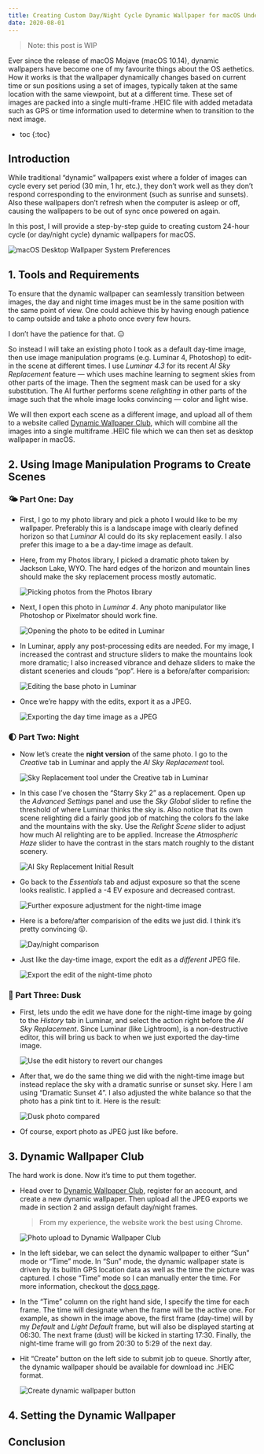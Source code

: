 ```yaml
---
title: Creating Custom Day/Night Cycle Dynamic Wallpaper for macOS Under 30 Minutes
date: 2020-08-01
---
```


> Note: this post is WIP

Ever since the release of macOS Mojave (macOS 10.14), dynamic wallpapers have become one of my favourite things about the OS aethetics. How it works is that the wallpaper dynamically changes based on current time or sun positions using a set of images, typically taken at the same location with the same viewpoint, but at a different time. These set of images are packed into a single multi-frame .HEIC file with added metadata such as GPS or time information used to determine when to transition to the next image. 

<!--Excerpt-->

- toc
{:toc}

## Introduction

While traditional “dynamic” wallpapers exist where a folder of images can cycle every set period (30 min, 1 hr, etc.), they don’t work well as they don’t respond corresponding to the environment (such as sunrise and sunsets). Also these wallpapers don’t refresh when the computer is asleep or off, causing the wallpapers to be out of sync once powered on again.

In this post, I will provide a step-by-step guide to creating custom 24-hour cycle (or day/night cycle) dynamic wallpapers for macOS.

![macOS Desktop Wallpaper System Preferences](assets/0-macos.png)

## 1. Tools and Requirements

To ensure that the dynamic wallpaper can seamlessly transition between images, the day and night time images must be in the same position with the same point of view. One could achieve this by having enough patience to camp outside and take a photo once every few hours.

I don’t have the patience for that. 😑

So instead I will take an existing photo I took as a default day-time image, then use image manipulation programs (e.g. Luminar 4, Photoshop) to edit-in the scene at different times. I use *Luminar 4.3* for its recent *AI Sky Replacement* feature — which uses machine learning to segment skies from other parts of the image. Then the segment mask can be used for a sky substitution. The AI further performs scene *relighting* in other parts of the image such that the whole image looks convincing — color and light wise.

We will then export each scene as a different image, and upload all of them to a website called [Dynamic Wallpaper Club](https://DynamicWallpaper.club), which will combine all the images into a single multiframe .HEIC file which we can then set as desktop wallpaper in macOS.

## 2. Using Image Manipulation Programs to Create Scenes

### 🌤 Part One: Day

- First, I go to my photo library and pick a photo I would like to be my wallpaper. Preferably this is a landscape image with clearly defined horizon so that *Luminar* AI could do its sky replacement easily. I also prefer this image to a be a day-time image as default.

- Here, from my Photos library, I picked a dramatic photo taken by Jackson Lake, WYO. The hard edges of the horizon and mountain lines should make the sky replacement process mostly automatic.

  ![Picking photos from the Photos library](assets/2-select.png)

- Next, I open this photo in *Luminar 4*. Any photo manipulator like Photoshop or Pixelmator should work fine.

  ![Opening the photo to be edited in Luminar](assets/3-edit.png)

- In Luminar, apply any post-processing edits are needed. For my image, I increased the contrast and structure sliders to make the mountains look more dramatic; I also increased vibrance and dehaze sliders to make the distant sceneries and clouds “pop”. Here is a before/after comparision:

  ![Editing the base photo in Luminar](assets/4-day.png)
  
- Once we’re happy with the edits, export it as a JPEG.

  ![Exporting the day time image as a JPEG](assets/5-day-export.png)

### 🌓 Part Two: Night

- Now let’s create the **night version** of the same photo. I go to the *Creative* tab in Luminar and apply the *AI Sky Replacement* tool.

  ![Sky Replacement tool under the Creative tab in Luminar](assets/6-sky-replacement.png)

- In this case I’ve chosen the “Starry Sky 2” as a replacement. Open up the *Advanced Settings* panel and use the *Sky Global* slider to refine the threshold of where Luminar thinks the sky is. Also notice that its own scene relighting did a fairly good job of matching the colors fo the lake and the mountains with the sky. Use the *Relight Scene* slider to adjust how much AI relighting are to be applied. Increase the *Atmospheric Haze* slider to have the contrast in the stars match roughly to the distant scenery.

  ![AI Sky Replacement Initial Result](assets/7-night.png)

- Go back to the *Essentials* tab and adjust exposure so that the scene looks realistic. I applied a -4 EV exposure and decreased contrast.

  ![Further exposure adjustment for the night-time image](assets/8-night.png)

- Here is a before/after comparision of the edits we just did. I think it’s pretty convincing 😛.

  ![Day/night comparison](assets/9-night-compare.png)

- Just like the day-time image, export the edit as a *different* JPEG file.

  ![Export the edit of the night-time photo](assets/10-night-export.png)

### 🌇 Part Three: Dusk

- First, lets undo the edit we have done for the night-time image by going to the *History* tab in Luminar, and select the action right before the *AI Sky Replacement*. Since Luminar (like Lightroom), is a non-destructive editor, this will bring us back to when we just exported the day-time image.

  ![Use the edit history to revert our changes](assets/11-history.png)

- After that, we do the same thing we did with the night-time image but instead replace the sky with a dramatic sunrise or sunset sky. Here I am using “Dramatic Sunset 4”. I also adjusted the white balance so that the photo has a pink tint to it. Here is the result:

  ![Dusk photo compared](assets/12-dusk.png)

- Of course, export photo as JPEG just like before.

## 3. Dynamic Wallpaper Club

The hard work is done. Now it’s time to put them together. 

- Head over to [Dynamic Wallpaper Club](https;//dynamicwallpaper.club), register for an account, and create a new dynamic wallpaper. Then upload all the JPEG exports we made in section 2 and assign default day/night frames. 

  > From my experience, the website work the best using Chrome.

  ![Photo upload to Dynamic Wallpaper Club](assets/13-upload.png)

- In the left sidebar, we can select the dynamic wallpaper to either “Sun” mode or “Time” mode. In “Sun” mode, the dynamic wallpaper state is driven by its builtin GPS location data as well as the time the picture was captured. I chose “Time” mode so I can manually enter the time. For more information, checkout the  [docs page](https://www.dynamicwallpaper.club/docs).

- In the “Time” column on the right hand side, I specify the time for each frame. The time will designate when the frame will be the active one. For example, as shown in the image above, the first frame (day-time) will by my *Default* and *Light Default* frame, but will also be displayed starting at 06:30. The next frame (dust) will be kicked in starting 17:30. Finally, the night-time frame will go from 20:30 to 5:29 of the next day.

- Hit “Create” button on the left side to submit job to queue. Shortly after, the dynamic wallpaper should be available for download inc .HEIC format.

  ![Create dynamic wallpaper button](assets/14-create.png)

## 4. Setting the Dynamic Wallpaper

## Conclusion